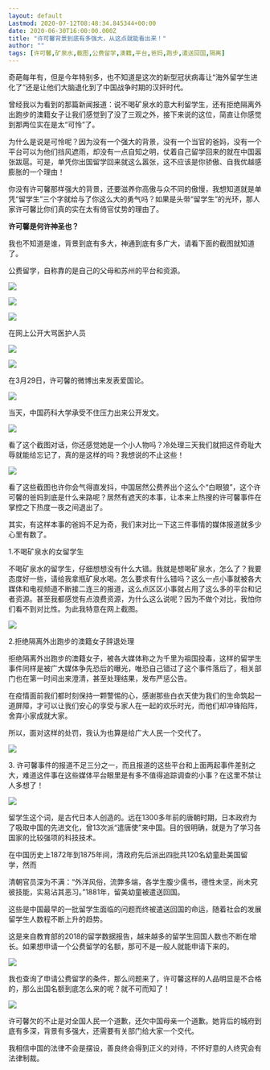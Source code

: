 ```yaml
---
layout: default
Lastmod: 2020-07-12T08:48:34.845344+00:00
date: 2020-06-30T16:00:00.000Z
title: "许可馨背景到底有多强大，从这点就能看出来！"
author: ""
tags: [许可馨,矿泉水,截图,公费留学,澳籍,平台,爸妈,跑步,遣送回国,隔离]
---
```


奇葩每年有，但是今年特别多，也不知道是这次的新型冠状病毒让“海外留学生进化了”还是让他们大脑退化到了中国战争时期的汉奸时代。

曾经我以为看到的那篇新闻报道：说不喝矿泉水的意大利留学生，还有拒绝隔离外出跑步的澳籍女子让我们感觉到了没了三观之外，接下来说的这位，简直让你感觉到那两位实在是太“可怜”了。

为什么是说是可怜呢？因为没有一个强大的背景，没有一个当官的爸妈，没有一个平台可以为他们挡风遮雨，却没有一点自知之明，仗着自己留学回来的就在中国嚣张跋扈。可是，单凭你出国留学回来就这么嚣张，这不应该是你骄傲、自我优越感膨胀的一个理由！

你没有许可馨那样强大的背景，还要滋养你高傲与众不同的傲慢，我想知道就是单凭“留学生”三个字就给与了你这么大的勇气吗？如果是头带“留学生”的光环，那人家许可馨比你们真的实在太有倚官仗势的理由了。

**许可馨是何许神圣也？**

我也不知道是谁，背景到底有多大，神通到底有多广大，请看下面的截图就知道了。

公费留学，自称靠的是自己的父母和苏州的平台和资源。

![](https://images.weserv.nl/?url=https%3A//pic2.zhimg.com/v2-b335be28afa7e4c583dd5729eb3188db_b.jpg)

![](https://images.weserv.nl/?url=https%3A//pic2.zhimg.com/v2-42eab2b3dd0784b77ea4b1001e302d9c_b.jpg)

![](https://images.weserv.nl/?url=https%3A//pic1.zhimg.com/v2-3e03b5362fb61e13df293a4fd346adc9_b.jpg)

在网上公开大骂医护人员

![](https://images.weserv.nl/?url=https%3A//picb.zhimg.com/v2-55490f94abf4dd01485fdb1edad253d1_b.jpg)

![](https://images.weserv.nl/?url=https%3A//picb.zhimg.com/v2-5e716e1242dddd745c3c8d007bba55ef_b.jpg)

在3月29日，许可馨的微博出来发表爱国论。

![](https://images.weserv.nl/?url=https%3A//pic1.zhimg.com/v2-ab31c06c7bdc47b99f54f235379d7825_b.jpg)

当天，中国药科大学承受不住压力出来公开发文。

![](https://images.weserv.nl/?url=https%3A//pic4.zhimg.com/v2-37e7dac0a82d203e944a6c12fe41f331_b.jpg)

看了这个截图对话，你还感觉她是一个小人物吗？冷处理三天我们就把这件奇耻大辱就能给忘记了，真的是这样的吗？我想说的不止这些！

![](https://images.weserv.nl/?url=https%3A//pic2.zhimg.com/v2-eeab4ad430da7065beab49215ce36084_b.jpg)

看了这些截图也许你会气得直发抖，中国居然公费养出个这么个“白眼狼”，这个许可馨的爸妈到底是什么来路呢？居然有遮天的本事，让本来上热搜的许可馨事件在掌控之下热度一夜之间退出了。

其实，有这样本事的爸妈不足为奇，我们来对比一下这三件事情的媒体报道就多少心里有数了。

1.不喝矿泉水的女留学生

不喝矿泉水的留学生，仔细想想没有什么大错。我就是想喝矿泉水，怎么了？我要态度好一些，请给我拿瓶矿泉水喝。怎么要求有什么错吗？这么一点小事就被各大媒体和电视频道不断接二连三的报道，这么点区区小事就占用了这么多的平台和记者资源。甚至我都感觉有点浪费资源，为什么这么说呢？因为不做个对比，我怕你们看不到对比性。为此我特意在网上截图。

![](https://images.weserv.nl/?url=https%3A//picb.zhimg.com/v2-7d9ef1d5f336138cea9a3db77a16e97d_b.jpg)

2.拒绝隔离外出跑步的澳籍女子辞退处理

拒绝隔离外出跑步的澳籍女子，被各大媒体称之为千里为祖国投毒，这样的留学生事件同样是被广大媒体争先恐后的曝光，唯恐自己错过了这个事件落后了，相关部门也在第一时间出来澄清，甚至处理结果，发布严惩公告。

在疫情面前我们都时刻保持一颗警惕的心，感谢那些白衣天使为我们的生命筑起一道屏障，才可以让我们安心的享受与家人在一起的欢乐时光，而他们却冲锋陷阵，舍弃小家成就大家。

所以，面对这样的处罚，我认为也算是给广大人民一个交代了。

![](https://images.weserv.nl/?url=https%3A//pic4.zhimg.com/v2-67f514e05fa4d58b37f93e94031efaef_b.jpg)

3\. 许可馨事件的报道不足三分之一，而且报道的这些平台和上面两起事件差别之大，难道这件事在这些媒体平台眼里是有多不值得追踪调查的小事？在这里不禁让人多想了！

![](https://images.weserv.nl/?url=https%3A//pic4.zhimg.com/v2-55cfd7fea344f881c7ef8cdddf72a051_b.jpg)

留学生这个词，是古代日本人创造的。远在1300多年前的唐朝时期，日本政府为了吸取中国的先进文化，曾13次派“遣唐使”来中国。目的很明确，就是为了学习各国家的比较强项的科技技术。

在中国历史上1872年到1875年间，清政府先后派出四批共120名幼童赴美国留学，然而

清朝官员深为不满：“外洋风俗，流弊多端，各学生腹少儒书，德性未坚，尚未究彼技能，实易沾其恶习。”1881年，留美幼童被遣送回国。

这些是中国最早的一批留学生面临的问题而终被遣送回国的命运，随着社会的发展留学生人数程不断上升的趋势。

这是来自教育部的2018的留学数据报告，越来越多的留学生回国人数也不断在增长。如果想申请一个公费留学的名额，那可不是一般人就能申请下来的。

![](https://images.weserv.nl/?url=https%3A//pic4.zhimg.com/v2-268ea98faf963c2a6fc721f5830b7ee2_b.jpg)

我也查询了申请公费留学的条件，那么问题来了，许可馨这样的人品明显是不合格的，那么出国名额到底怎么来的呢？就不可而知了！

![](https://images.weserv.nl/?url=https%3A//picb.zhimg.com/v2-ecc266eaacc828ce9c05b4c1b241a16b_b.jpg)

许可馨欠的不止是对全国人民一个道歉，还欠中国母亲一个道歉。她背后的城府到底有多深，背景有多强大，还需要有关部门给大家一个交代。

我相信中国的法律不会是摆设，善良终会得到正义的对待，不怀好意的人终究会有法律制裁。

